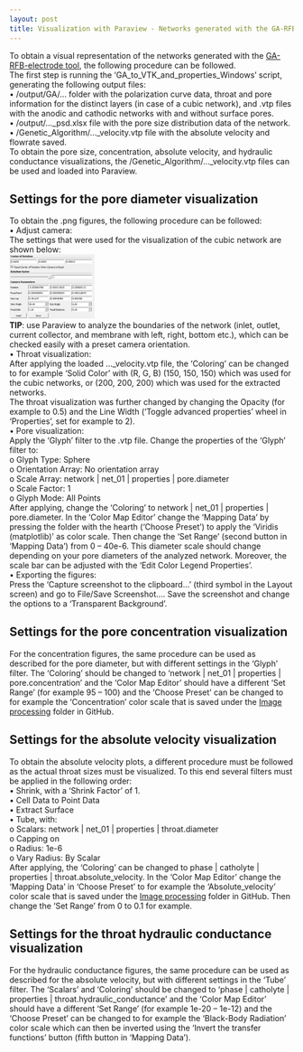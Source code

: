```yaml
---
layout: post
title: Visualization with Paraview - Networks generated with the GA-RFB-electrode tool
---
```


To obtain a visual representation of the networks generated with the [GA-RFB-electrode tool](https://github.com/MaximevdHeijden/GA-RFB-electrode), the following procedure can be followed.\
The first step is running the ‘GA_to_VTK_and_properties_Windows’ script, generating the following output files:\
    •	/output/GA/… folder with the polarization curve data, throat and pore information for the distinct layers (in case of a cubic network), and .vtp files with the anodic and cathodic networks with and without surface pores.\
    •	/output/…_psd.xlsx file with the pore size distribution data of the network.\
    •	 /Genetic_Algorithm/…_velocity.vtp file with the absolute velocity and flowrate saved.\
To obtain the pore size, concentration, absolute velocity, and hydraulic conductance visualizations, the /Genetic_Algorithm/…_velocity.vtp files can be used and loaded into Paraview.

## Settings for the pore diameter visualization
To obtain the .png figures, the following procedure can be followed:\
    •	Adjust camera:\
        The settings that were used for the visualization of the cubic network are shown below:\
        <img src="/public/blog/camera.png" alt="color photo ftl" width="30%" height="auto" />\
        **TIP**: use Paraview to analyze the boundaries of the network (inlet, outlet, current collector, and membrane with left, right, bottom etc.), which can be checked easily with a preset camera orientation.\
    •	Throat visualization:\
        After applying the loaded …_velocity.vtp file, the ‘Coloring’ can be changed to for example ‘Solid Color’ with (R, G, B) (150, 150, 150) which was used for the cubic networks, or (200, 200, 200) which was used for the extracted networks.\
        The throat visualization was further changed by changing the Opacity (for example to 0.5) and the Line Width (‘Toggle advanced properties’ wheel in ‘Properties’, set for example to 2). \
    •	Pore visualization:\
        Apply the ‘Glyph’ filter to the .vtp file. Change the properties of the ‘Glyph’ filter to:\
        o	Glyph Type: Sphere\
        o	Orientation Array: No orientation array\
        o	Scale Array: network | net_01 | properties | pore.diameter\
        o	Scale Factor: 1\
        o	Glyph Mode: All Points\
        After applying, change the ‘Coloring’ to network | net_01 | properties | pore.diameter. In the ‘Color Map Editor’ change the ‘Mapping Data’ by pressing the folder with the hearth (‘Choose Preset’) to apply the ‘Viridis (matplotlib)’ as color scale. Then change the ‘Set Range’ (second button in ‘Mapping Data’) from 0 – 40e-6. This diameter scale should change depending on your pore diameters of the analyzed network. Moreover, the scale bar can be adjusted with the ‘Edit Color Legend Properties’.\
    •	Exporting the figures:\
        Press the ‘Capture screenshot to the clipboard…’ (third symbol in the Layout screen) and go to File/Save Screenshot…. Save the screenshot and change the options to a ‘Transparent Background’.

## Settings for the pore concentration visualization
For the concentration figures, the same procedure can be used as described for the pore diameter, but with different settings in the ‘Glyph’ filter. The ‘Coloring’ should be changed to ‘network | net_01 | properties | pore.concentration’ and the ‘Color Map Editor’ should have a different ‘Set Range’ (for example 95 – 100) and the ‘Choose Preset’ can be changed to for example the ‘Concentration’ color scale that is saved under the [Image processing](https://github.com/MaximevdHeijden/GA-RFB-electrode/tree/main/Image%20processing) folder in GitHub.

## Settings for the absolute velocity visualization
To obtain the absolute velocity plots, a different procedure must be followed as the actual throat sizes must be visualized. To this end several filters must be applied in the following order:\
    •	Shrink, with a ‘Shrink Factor’ of 1.\
    •	Cell Data to Point Data\
    •	Extract Surface\
    •	Tube, with:\
        o	Scalars: network | net_01 | properties | throat.diameter\
        o	Capping on\
        o	Radius: 1e-6\
        o	Vary Radius: By Scalar\
        After applying, the ‘Coloring’ can be changed to phase | catholyte | properties | throat.absolute_velocity. In the ‘Color Map Editor’ change the ‘Mapping Data’ in ‘Choose Preset’ to for example the ‘Absolute_velocity’ color scale that is saved under the [Image processing](https://github.com/MaximevdHeijden/GA-RFB-electrode/tree/main/Image%20processing) folder in GitHub. Then change the ‘Set Range’ from 0 to 0.1 for example.

## Settings for the throat hydraulic conductance visualization
For the hydraulic conductance figures, the same procedure can be used as described for the absolute velocity, but with different settings in the ‘Tube’ filter. The ‘Scalars’ and ‘Coloring’ should be changed to ‘phase | catholyte | properties | throat.hydraulic_conductance’ and the ‘Color Map Editor’ should have a different ‘Set Range’ (for example 1e-20 – 1e-12) and the ‘Choose Preset’ can be changed to for example the ‘Black-Body Radiation’ color scale which can then be inverted using the ‘Invert the transfer functions’ button (fifth button in ‘Mapping Data’).